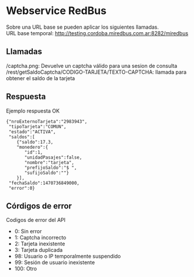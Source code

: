 # Webservice RedBus
Sobre una URL base se pueden aplicar los siguientes llamadas.  
URL base temporal: http://testing.cordoba.miredbus.com.ar:8282/miredbus  

## Llamadas
/captcha.png: Devuelve un captcha válido para una sesion de consulta  
/rest/getSaldoCaptcha/CODIGO-TARJETA/TEXTO-CAPTCHA: llamada para obtener el saldo de la tarjeta  

## Respuesta
Ejemplo respuesta OK
```
{"nroExternoTarjeta":"2983943",
 "tipoTarjeta":"COMUN",
 "estado":"ACTIVA",
 "saldos":[
    {"saldo":17.3,
    "monedero":{
       "id":1,
       "unidadPasajes":false,
       "nombre":"tarjeta",
       "prefijoSaldo":"$ ",
       "sufijoSaldo":""}
    }],
 "fechaSaldo":1470736849000,
 "error":0}
```

## Córdigos de error
Codigos de error del API
 - 0: Sin error
 - 1: Captcha incorrecto
 - 2: Tarjeta inexistente
 - 3: Tarjeta duplicada
 - 98: Usuario o IP temporalmente suspendido
 - 99: Sesión de usuario inexistente
 - 100: Otro
